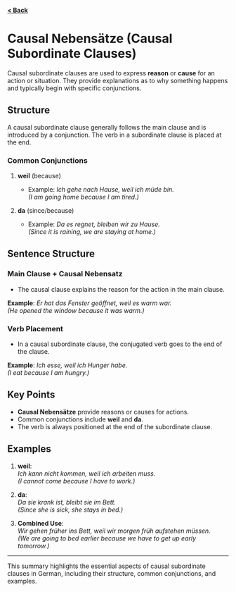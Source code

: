 [**< Back**](../Readme.md)

# Causal Nebensätze (Causal Subordinate Clauses)

Causal subordinate clauses are used to express **reason** or **cause** for an action or situation. They provide explanations as to why something happens and typically begin with specific conjunctions.

## Structure

A causal subordinate clause generally follows the main clause and is introduced by a conjunction. The verb in a subordinate clause is placed at the end.

### Common Conjunctions

1. **weil** (because)
   - Example: *Ich gehe nach Hause, weil ich müde bin.*  
     *(I am going home because I am tired.)*

2. **da** (since/because)
   - Example: *Da es regnet, bleiben wir zu Hause.*  
     *(Since it is raining, we are staying at home.)*

## Sentence Structure

### Main Clause + Causal Nebensatz

- The causal clause explains the reason for the action in the main clause.

**Example**: *Er hat das Fenster geöffnet, weil es warm war.*  
*(He opened the window because it was warm.)*

### Verb Placement

- In a causal subordinate clause, the conjugated verb goes to the end of the clause.

**Example**: *Ich esse, weil ich Hunger habe.*  
*(I eat because I am hungry.)*

## Key Points

- **Causal Nebensätze** provide reasons or causes for actions.
- Common conjunctions include **weil** and **da**.
- The verb is always positioned at the end of the subordinate clause.

## Examples

1. **weil**:  
   *Ich kann nicht kommen, weil ich arbeiten muss.*  
   *(I cannot come because I have to work.)*

2. **da**:  
   *Da sie krank ist, bleibt sie im Bett.*  
   *(Since she is sick, she stays in bed.)*

3. **Combined Use**:  
   *Wir gehen früher ins Bett, weil wir morgen früh aufstehen müssen.*  
   *(We are going to bed earlier because we have to get up early tomorrow.)*

---

This summary highlights the essential aspects of causal subordinate clauses in German, including their structure, common conjunctions, and examples.